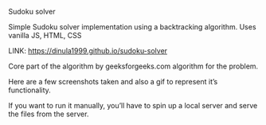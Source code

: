 Sudoku solver

Simple Sudoku solver implementation using a backtracking algorithm.
Uses vanilla JS, HTML, CSS

LINK: https://dinula1999.github.io/sudoku-solver

Core part of the algorithm by geeksforgeeks.com algorithm for the problem.

Here are a few screenshots taken and also a gif to represent it’s functionality.

If you want to run it manually, you’ll have to spin up a local server and serve the files from the server.
